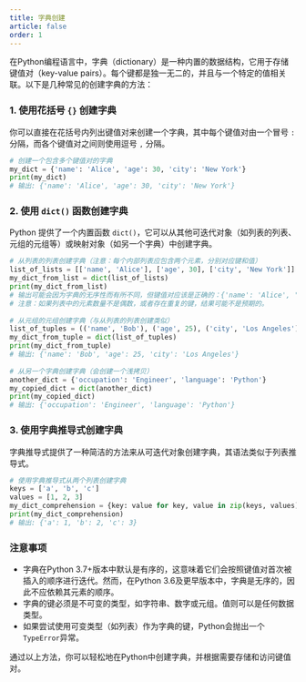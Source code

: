 ```yaml
---
title: 字典创建
article: false
order: 1
---
```


在Python编程语言中，字典（dictionary）是一种内置的数据结构，它用于存储键值对（key-value pairs）。每个键都是独一无二的，并且与一个特定的值相关联。以下是几种常见的创建字典的方法：

### 1. 使用花括号 `{}` 创建字典

你可以直接在花括号内列出键值对来创建一个字典，其中每个键值对由一个冒号 `:` 分隔，而各个键值对之间则使用逗号 `,` 分隔。

```python
# 创建一个包含多个键值对的字典
my_dict = {'name': 'Alice', 'age': 30, 'city': 'New York'}
print(my_dict)
# 输出: {'name': 'Alice', 'age': 30, 'city': 'New York'}
```

### 2. 使用 `dict()` 函数创建字典

Python 提供了一个内置函数 `dict()`，它可以从其他可迭代对象（如列表的列表、元组的元组等）或映射对象（如另一个字典）中创建字典。

```python
# 从列表的列表创建字典（注意：每个内部列表应包含两个元素，分别对应键和值）
list_of_lists = [['name', 'Alice'], ['age', 30], ['city', 'New York']]
my_dict_from_list = dict(list_of_lists)
print(my_dict_from_list)
# 输出可能会因为字典的无序性而有所不同，但键值对应该是正确的：{'name': 'Alice', 'age': 30, 'city': 'New York'}
# 注意：如果列表中的元素数量不是偶数，或者存在重复的键，结果可能不是预期的。
 
# 从元组的元组创建字典（与从列表的列表创建类似）
list_of_tuples = (('name', 'Bob'), ('age', 25), ('city', 'Los Angeles'))
my_dict_from_tuple = dict(list_of_tuples)
print(my_dict_from_tuple)
# 输出: {'name': 'Bob', 'age': 25, 'city': 'Los Angeles'}
 
# 从另一个字典创建字典（会创建一个浅拷贝）
another_dict = {'occupation': 'Engineer', 'language': 'Python'}
my_copied_dict = dict(another_dict)
print(my_copied_dict)
# 输出: {'occupation': 'Engineer', 'language': 'Python'}
```

### 3. 使用字典推导式创建字典

字典推导式提供了一种简洁的方法来从可迭代对象创建字典，其语法类似于列表推导式。

```python
# 使用字典推导式从两个列表创建字典
keys = ['a', 'b', 'c']
values = [1, 2, 3]
my_dict_comprehension = {key: value for key, value in zip(keys, values)}
print(my_dict_comprehension)
# 输出: {'a': 1, 'b': 2, 'c': 3}
```

### 注意事项

- 字典在Python 3.7+版本中默认是有序的，这意味着它们会按照键值对首次被插入的顺序进行迭代。然而，在Python 3.6及更早版本中，字典是无序的，因此不应依赖其元素的顺序。
- 字典的键必须是不可变的类型，如字符串、数字或元组。值则可以是任何数据类型。
- 如果尝试使用可变类型（如列表）作为字典的键，Python会抛出一个`TypeError`异常。

通过以上方法，你可以轻松地在Python中创建字典，并根据需要存储和访问键值对。